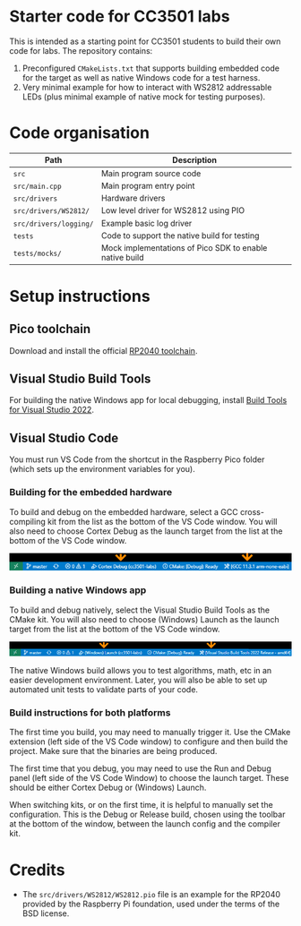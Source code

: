 # Starter code for CC3501 labs

This is intended as a starting point for CC3501 students to build their own code for labs. The repository contains:

1. Preconfigured `CMakeLists.txt` that supports building embedded code for the target as well as native Windows code for a test harness.
2. Very minimal example for how to interact with WS2812 addressable LEDs (plus minimal example of native mock for testing purposes).

# Code organisation 

| Path                       | Description                                             |
| -------------------------- | ------------------------------------------------------- |
| `src`                      | Main program source code                                |
| `src/main.cpp`             | Main program entry point                                |
| `src/drivers`              | Hardware drivers                                        |
| `src/drivers/WS2812/`      | Low level driver for WS2812 using PIO                   |
| `src/drivers/logging/`     | Example basic log driver                                |
| `tests`                    | Code to support the native build for testing            |
| `tests/mocks/`             | Mock implementations of Pico SDK to enable native build |


# Setup instructions

## Pico toolchain
Download and install the official [RP2040 toolchain](https://github.com/raspberrypi/pico-setup-windows).

## Visual Studio Build Tools
For building the native Windows app for local debugging, install [Build Tools for Visual Studio 2022](https://visualstudio.microsoft.com/downloads/#build-tools-for-visual-studio-2022).

## Visual Studio Code 
You must run VS Code from the shortcut in the Raspberry Pico folder (which sets up the environment variables for you).

### Building for the embedded hardware

To build and debug on the embedded hardware, select a GCC cross-compiling kit from the list as the bottom of the VS Code window. You will also need to choose Cortex Debug as the launch target from the list at the bottom of the VS Code window.

![](docs/embedded_build.png)

### Building a native Windows app

To build and debug natively, select the Visual Studio Build Tools as the CMake kit. You will also need to choose (Windows) Launch as the launch target from the list at the bottom of the VS Code window.

![](docs/native_build.png)

The native Windows build allows you to test algorithms, math, etc in an easier development environment. Later, you will also be able to set up automated unit tests to validate parts of your code.

### Build instructions for both platforms 

The first time you build, you may need to manually trigger it. Use the CMake extension (left side of the VS Code window) to configure and then build the project. Make sure that the binaries are being produced.

The first time that you debug, you may need to use the Run and Debug panel (left side of the VS Code Window) to choose the launch target. These should be either Cortex Debug or (Windows) Launch. 

When switching kits, or on the first time, it is helpful to manually set the configuration. This is the Debug or Release build, chosen using the toolbar at the bottom of the window, between the launch config and the compiler kit.


# Credits
 * The `src/drivers/WS2812/WS2812.pio` file is an example for the RP2040 provided by the Raspberry Pi foundation, used under the terms of the BSD license. 

